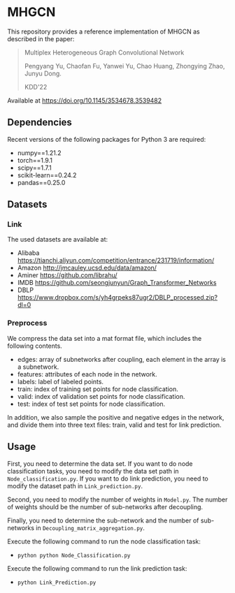 # MHGCN
This repository provides a reference implementation of MHGCN as described in the paper:
> Multiplex Heterogeneous Graph Convolutional Network
> 
> Pengyang Yu, Chaofan Fu, Yanwei Yu, Chao Huang, Zhongying Zhao, Junyu Dong.
> 
> KDD'22

Available at https://doi.org/10.1145/3534678.3539482

## Dependencies
Recent versions of the following packages for Python 3 are required:
* numpy==1.21.2
* torch==1.9.1
* scipy==1.7.1
* scikit-learn==0.24.2
* pandas==0.25.0

## Datasets
### Link
The used datasets are available at:
* Alibaba https://tianchi.aliyun.com/competition/entrance/231719/information/
* Amazon http://jmcauley.ucsd.edu/data/amazon/
* Aminer https://github.com/librahu/
* IMDB https://github.com/seongjunyun/Graph_Transformer_Networks
* DBLP https://www.dropbox.com/s/yh4grpeks87ugr2/DBLP_processed.zip?dl=0

### Preprocess
We compress the data set into a mat format file, which includes the following contents.
* edges: array of subnetworks after coupling, each element in the array is a subnetwork.
* features: attributes of each node in the network.
* labels: label of labeled points.
* train: index of training set points for node classification. 
* valid: index of validation set points for node classification.
* test: index of test set points for node classification.

In addition, we also sample the positive and negative edges in the network, and divide them into three text files: train, valid and test for link prediction.

## Usage
First, you need to determine the data set. If you want to do node classification tasks, you need to modify the data set path in `Node_classification.py`. If you want to do link prediction, you need to modify the dataset path in `Link_prediction.py`.

Second, you need to modify the number of weights in `Model.py`. The number of weights should be the number of sub-networks after decoupling.

Finally, you need to determine the sub-network and the number of sub-networks in `Decoupling_matrix_aggregation.py`.

Execute the following command to run the node classification task:

* `python python Node_Classification.py`

Execute the following command to run the link prediction task:

* `python Link_Prediction.py`

